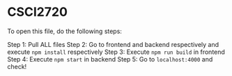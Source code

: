 # CSCI2720
To open this file, do the following steps: 

Step 1: Pull ALL files
Step 2: Go to frontend and backend respectively and execute `npm install` respectively
Step 3: Execute `npm run build` in frontend
Step 4: Execute `npm start` in backend
Step 5: Go to `localhost:4000` and check!